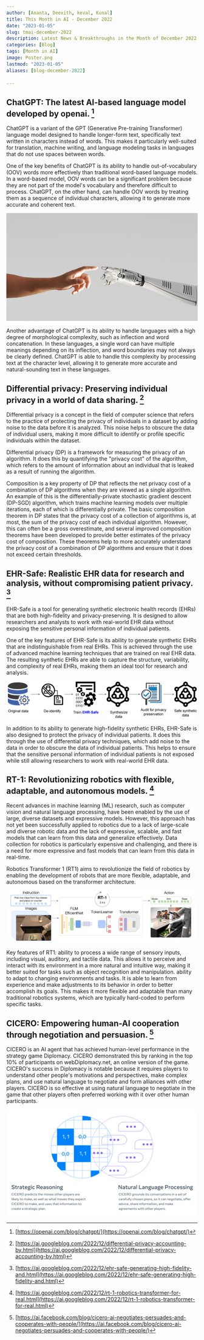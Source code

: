 ```yaml
---
author: [Ananta, Deexith, keval, Kunal]
title: This Month in AI - December 2022
date: "2023-01-05"
slug: tmai-december-2022
description: Latest News & Breakthroughs in the Month of December 2022 in AI.
categories: [Blog]
tags: [Month in AI]
image: Poster.png
lastmod: "2023-01-05"
aliases: [blog-december-2022]

---
```


## ChatGPT: The latest AI-based language model developed by openai. [^1]

ChatGPT is a variant of the GPT (Generative Pre-training Transformer) language model designed to handle longer-form text, specifically text written in characters instead of words. This makes it particularly well-suited for translation, machine writing, and language modeling tasks in languages that do not use spaces between words.

One of the key benefits of ChatGPT is its ability to handle out-of-vocabulary (OOV) words more effectively than traditional word-based language models. In a word-based model, OOV words can be a significant problem because they are not part of the model's vocabulary and therefore difficult to process. ChatGPT, on the other hand, can handle OOV words by treating them as a sequence of individual characters, allowing it to generate more accurate and coherent text.

![ChatGPT](ChatGPT.jpg)

Another advantage of ChatGPT is its ability to handle languages with a high degree of morphological complexity, such as inflection and word concatenation. In these languages, a single word can have multiple meanings depending on its inflection, and word boundaries may not always be clearly defined. ChatGPT is able to handle this complexity by processing text at the character level, allowing it to generate more accurate and natural-sounding text in these languages.

## Differential privacy: Preserving individual privacy in a world of data sharing. [^2]

Differential privacy is a concept in the field of computer science that refers to the practice of protecting the privacy of individuals in a dataset by adding noise to the data before it is analyzed. This noise helps to obscure the data of individual users, making it more difficult to identify or profile specific individuals within the dataset.

Differential privacy (DP) is a framework for measuring the privacy of an algorithm. It does this by quantifying the "privacy cost" of the algorithm, which refers to the amount of information about an individual that is leaked as a result of running the algorithm.

Composition is a key property of DP that reflects the net privacy cost of a combination of DP algorithms when they are viewed as a single algorithm. An example of this is the differentially-private stochastic gradient descent (DP-SGD) algorithm, which trains machine learning models over multiple iterations, each of which is differentially private. The basic composition theorem in DP states that the privacy cost of a collection of algorithms is, at most, the sum of the privacy cost of each individual algorithm. However, this can often be a gross overestimate, and several improved composition theorems have been developed to provide better estimates of the privacy cost of composition. These theorems help to more accurately understand the privacy cost of a combination of DP algorithms and ensure that it does not exceed certain thresholds.

## EHR-Safe: Realistic EHR data for research and analysis, without compromising patient privacy. [^3]

EHR-Safe is a tool for generating synthetic electronic health records (EHRs) that are both high-fidelity and privacy-preserving. It is designed to allow researchers and analysts to work with real-world EHR data without exposing the sensitive personal information of individual patients.

One of the key features of EHR-Safe is its ability to generate synthetic EHRs that are indistinguishable from real EHRs. This is achieved through the use of advanced machine learning techniques that are trained on real EHR data. The resulting synthetic EHRs are able to capture the structure, variability, and complexity of real EHRs, making them an ideal tool for research and analysis.

![EHR-Safe](EHR-Safe.png)

In addition to its ability to generate high-fidelity synthetic EHRs, EHR-Safe is also designed to protect the privacy of individual patients. It does this through the use of differential privacy techniques, which add noise to the data in order to obscure the data of individual patients. This helps to ensure that the sensitive personal information of individual patients is not exposed while still allowing researchers to work with real-world EHR data.

## RT-1: Revolutionizing robotics with flexible, adaptable, and autonomous models. [^4]

Recent advances in machine learning (ML) research, such as computer vision and natural language processing, have been enabled by the use of large, diverse datasets and expressive models. However, this approach has not yet been successfully applied to robotics due to a lack of large-scale and diverse robotic data and the lack of expressive, scalable, and fast models that can learn from this data and generalize effectively. Data collection for robotics is particularly expensive and challenging, and there is a need for more expressive and fast models that can learn from this data in real-time.

Robotics Transformer 1 (RT1) aims to revolutionize the field of robotics by enabling the development of robots that are more flexible, adaptable, and autonomous based on the transformer architecture.

![RT1](RT-1.png)

Key features of RT1: 
ability to process a wide range of sensory inputs, including visual, auditory, and tactile data. This allows it to perceive and interact with its environment in a more natural and intuitive way, making it better suited for tasks such as object recognition and manipulation.
ability to adapt to changing environments and tasks. It is able to learn from experience and make adjustments to its behavior in order to better accomplish its goals. This makes it more flexible and adaptable than many traditional robotics systems, which are typically hard-coded to perform specific tasks.

## CICERO: Empowering human-AI cooperation through negotiation and persuasion. [^5]

CICERO is an AI agent that has achieved human-level performance in the strategy game Diplomacy. CICERO demonstrated this by ranking in the top 10% of participants on webDiplomacy.net, an online version of the game. CICERO's success in Diplomacy is notable because it requires players to understand other people's motivations and perspectives, make complex plans, and use natural language to negotiate and form alliances with other players. CICERO is so effective at using natural language to negotiate in the game that other players often preferred working with it over other human participants.

![CICERO](CICERO.png)

[^1]: [https://openai.com/blog/chatgpt/](https://openai.com/blog/chatgpt/)
[^2]: [https://ai.googleblog.com/2022/12/differential-privacy-accounting-by.html](https://ai.googleblog.com/2022/12/differential-privacy-accounting-by.html)
[^3]: [https://ai.googleblog.com/2022/12/ehr-safe-generating-high-fidelity-and.html](https://ai.googleblog.com/2022/12/ehr-safe-generating-high-fidelity-and.html)
[^4]: [https://ai.googleblog.com/2022/12/rt-1-robotics-transformer-for-real.html](https://ai.googleblog.com/2022/12/rt-1-robotics-transformer-for-real.html)
[^5]: [https://ai.facebook.com/blog/cicero-ai-negotiates-persuades-and-cooperates-with-people/](https://ai.facebook.com/blog/cicero-ai-negotiates-persuades-and-cooperates-with-people/)